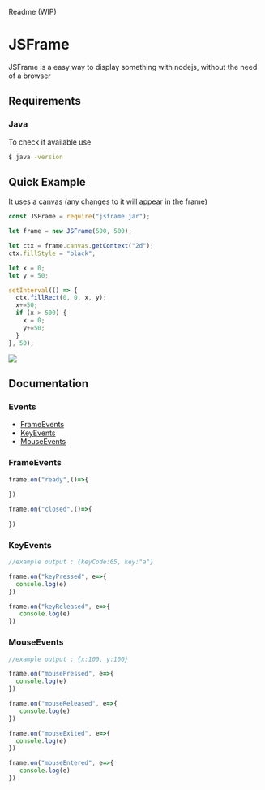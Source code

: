 Readme (WIP)

# JSFrame

JSFrame is a easy way to display something with nodejs, without the need of a browser

## Requirements
### Java 
To check if available use
```bash
$ java -version
```

## Quick Example

It uses a [canvas](https://www.npmjs.com/package/canvas) (any changes to it will appear in the frame)


```javascript
const JSFrame = require("jsframe.jar");

let frame = new JSFrame(500, 500);

let ctx = frame.canvas.getContext("2d");
ctx.fillStyle = "black";

let x = 0;
let y = 50;

setInterval(() => {
  ctx.fillRect(0, 0, x, y);
  x+=50;
  if (x > 500) {
    x = 0;
    y+=50;
  }
}, 50);
```
![](https://gyazo.com/eafe7145a0dca0dab739b12aa9431321.gif)

## Documentation



### Events

* [FrameEvents](#FrameEvents)
* [KeyEvents](#KeyEvents)
* [MouseEvents](#MouseEvents)



### FrameEvents
```javascript
frame.on("ready",()=>{
  
})

frame.on("closed",()=>{
   
})
```

### KeyEvents
```javascript
//example output : {keyCode:65, key:"a"}

frame.on("keyPressed", e=>{
  console.log(e)
})

frame.on("keyReleased", e=>{
   console.log(e)
})
```

### MouseEvents
```javascript
//example output : {x:100, y:100}

frame.on("mousePressed", e=>{
  console.log(e)
})

frame.on("mouseReleased", e=>{
   console.log(e)
})

frame.on("mouseExited", e=>{
  console.log(e)
})

frame.on("mouseEntered", e=>{
   console.log(e)
})
```